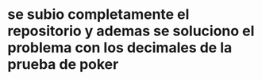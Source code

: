# se subio completamente el repositorio y ademas se soluciono el problema con los decimales de la prueba de poker
